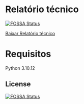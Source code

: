 # Relatório técnico
[![FOSSA Status](https://app.fossa.com/api/projects/git%2Bgithub.com%2FMarcoskisto%2Flogmat_server.svg?type=shield)](https://app.fossa.com/projects/git%2Bgithub.com%2FMarcoskisto%2Flogmat_server?ref=badge_shield)

[Baixar Relatório técnico](https://github.com/Marcoskisto/logmat_server/blob/main/Relat%C3%B3rio_Tecnico_v0_9___Marcos_Calixto.pdf)

# Requisitos

Python 3.10.12


## License
[![FOSSA Status](https://app.fossa.com/api/projects/git%2Bgithub.com%2FMarcoskisto%2Flogmat_server.svg?type=large)](https://app.fossa.com/projects/git%2Bgithub.com%2FMarcoskisto%2Flogmat_server?ref=badge_large)